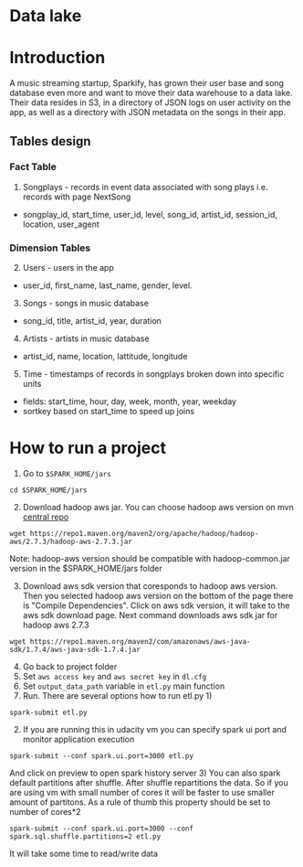 # Data lake

# Introduction

A music streaming startup, Sparkify, has grown their user base and song database even more and want to move their data
warehouse to a data lake. Their data resides in S3, in a directory of JSON logs on user activity on the app, as well as
a directory with JSON metadata on the songs in their app.

## Tables design

### Fact Table

1) Songplays - records in event data associated with song plays i.e. records with page NextSong

- songplay_id, start_time, user_id, level, song_id, artist_id, session_id, location, user_agent

### Dimension Tables

2) Users - users in the app

- user_id, first_name, last_name, gender, level.

3) Songs - songs in music database

- song_id, title, artist_id, year, duration

4) Artists - artists in music database

- artist_id, name, location, lattitude, longitude

5) Time - timestamps of records in songplays broken down into specific units

- fields: start_time, hour, day, week, month, year, weekday
- sortkey based on start_time to speed up joins

# How to run a project

1) Go to `$SPARK_HOME/jars`

```shell
cd $SPARK_HOME/jars
```

2) Download hadoop aws jar. You can choose hadoop aws version on
   mvn [central repo](https://mvnrepository.com/artifact/org.apache.hadoop/hadoop-aws)

```shell
wget https://repo1.maven.org/maven2/org/apache/hadoop/hadoop-aws/2.7.3/hadoop-aws-2.7.3.jar
```

Note: hadoop-aws version should be compatible with hadoop-common.jar version in the $SPARK_HOME/jars folder

3) Download aws sdk version that coresponds to hadoop aws version. Then you selected hadoop aws version on the bottom of
   the page there is "Compile Dependencies". Click on aws sdk version, it will take to the aws sdk download page. Next
   command downloads aws sdk jar for hadoop aws 2.7.3

```shell
wget https://repo1.maven.org/maven2/com/amazonaws/aws-java-sdk/1.7.4/aws-java-sdk-1.7.4.jar
```

4) Go back to project folder
5) Set `aws access key` and `aws secret key` in `dl.cfg`
6) Set `output_data_path` variable in `etl.py` main function
7) Run. There are several options how to run etl.py
   1) 
```shell
spark-submit etl.py
```
   2) If you are running this in udacity vm you can specify spark ui port and monitor application 
execution 
```shell
spark-submit --conf spark.ui.port=3000 etl.py 
```
And click on preview to open spark history server 
   3) You can also spark default partitions after shuffle. After shuffle repartitions the data.
   So if you are using vm with small number of cores it will be faster to use smaller amount of
   partitons. As a rule of thumb this property should be set to number of cores*2
```shell
spark-submit --conf spark.ui.port=3000 --conf spark.sql.shuffle.partitions=2 etl.py
```
It will take some time to read/write data